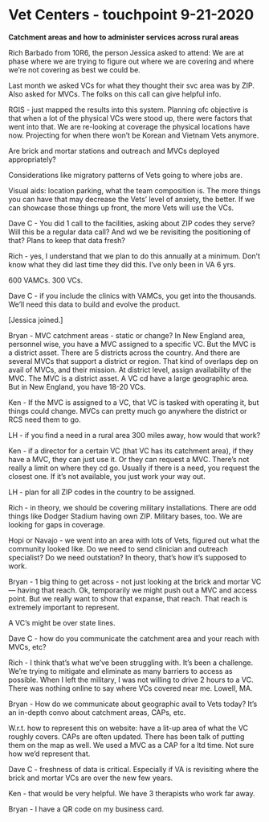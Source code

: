 # Vet Centers - touchpoint 9-21-2020

**Catchment areas and how to administer services across rural areas**

Rich Barbado from 10R6, the person Jessica asked to attend: 
We are at phase where we are trying to figure out where we are covering and where we’re not covering as best we could be. 

Last month we asked VCs for what they thought their svc area was by ZIP. Also asked for MVCs. The folks on this call can give helpful info. 

RGIS - just mapped the results into this system. Planning ofc objective is that when a lot of the physical VCs were stood up, there were factors that went into that. We are re-looking at coverage the physical locations have now. Projecting for when there won’t be Korean and Vietnam Vets anymore. 

Are brick and mortar stations and outreach and MVCs deployed appropriately?

Considerations like migratory patterns of Vets going to where jobs are. 

Visual aids: location parking, what the team composition is. The more things you can have that may decrease the Vets’ level of anxiety, the better. If we can showcase those things up front, the more Vets will use the VCs. 

Dave C - You did 1 call to the facilities, asking about ZIP codes they serve? Will this be a regular data call? And wd we be revisiting the positioning of that? Plans to keep that data fresh? 

Rich - yes, I understand that we plan to do this annually at a minimum. Don’t know what they did last time they did this. I’ve only been in VA 6 yrs. 

600 VAMCs. 300 VCs. 

Dave C - if you include the clinics with VAMCs, you get into the thousands. We’ll need this data to build and evolve the product. 

[Jessica joined.]

Bryan - MVC catchment areas - static or change? In New England area, personnel wise, you have a MVC assigned to a specific VC. But the MVC is a district asset. There are 5 districts across the country. And there are several MVCs that support a district or region. That kind of overlaps dep on avail of MVCs, and their mission. At district level, assign availability of the MVC. The MVC is a district asset. A VC cd have a large geographic area. But in New England, you have 18-20 VCs. 

Ken - If the MVC is assigned to a VC, that VC is tasked with operating it, but things could change. MVCs can pretty much go anywhere the district or RCS need them to go.

LH - if you find a need in a rural area 300 miles away, how would that work?

Ken - if a director for a certain VC (that VC has its catchment area), if they have a MVC, they can just use it. Or they can request a MVC. There’s not really a limit on where they cd go. Usually if there is a need, you request the closest one. If it’s not available, you just work your way out. 

LH - plan for all ZIP codes in the country to be assigned. 

Rich - in theory, we should be covering military installations. There are odd things like Dodger Stadium having own ZIP. Military bases, too. We are looking for gaps in coverage. 

Hopi or Navajo - we went into an area with lots of Vets, figured out what the community looked like. Do we need to send clinician and outreach specialist? Do we need outstation? In theory, that’s how it’s supposed to work. 

Bryan - 1 big thing to get across - not just looking at the brick and mortar VC — having that reach. Ok, temporarily we might push out a MVC and access point. But we really want to show that expanse, that reach. That reach is extremely important to represent. 

A VC’s might be over state lines. 

Dave C - how do you communicate the catchment area and your reach with MVCs, etc? 

Rich - I think that’s what we’ve been struggling with. It’s been a challenge. We’re trying to mitigate and eliminate as many barriers to access as possible. When I left the military, I was not willing to drive 2 hours to a VC. There was nothing online to say where VCs covered near me. Lowell, MA. 

Bryan - 
How do we communicate about geographic avail to Vets today? It’s an in-depth convo about catchment areas, CAPs, etc. 

W.r.t. how to represent this on website: have a lit-up area of what the VC roughly covers. CAPs are often updated. There has been talk of putting them on the map as well. We used a MVC as a CAP for a ltd time. Not sure how we’d represent that. 

Dave C - freshness of data is critical. Especially if VA is revisiting where the brick and mortar VCs are over the new few years. 

Ken - that would be very helpful. We have 3 therapists who work far away. 

Bryan - I have a QR code on my business card. 

















